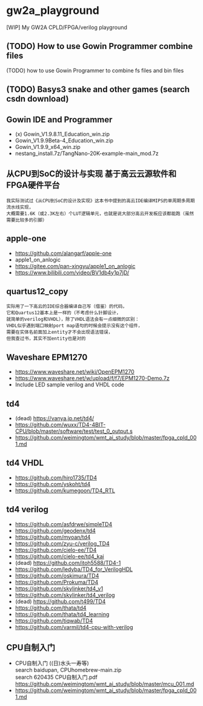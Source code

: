 # gw2a_playground
[WIP] My GW2A CPLD/FPGA/verilog playground

## (TODO) How to use Gowin Programmer combine files  
(TODO) how to use Gowin Programmer to combine fs files and bin files  

## (TODO) Basys3 snake and other games (search csdn download)   

## Gowin IDE and Programmer  
* (x) Gowin_V1.9.8.11_Education_win.zip  
* Gowin_V1.9.9Beta-4_Education_win.zip  
* Gowin_V1.9.9_x64_win.zip  
* nestang_install.7z/TangNano-20K-example-main_mod.7z  

## 从CPU到SoC的设计与实现 基于高云云源软件和FPGA硬件平台  
```
我实际测试过《从CPU到SoC的设计及实现》这本书中提到的高云IDE编译MIPS的单周期多周期流水线实现，
大概需要1.6K（或2.3K左右）个LUT逻辑单元，也就是说大部分高云开发板应该都能跑（虽然需要比较多的引脚）
```

## apple-one  
* https://github.com/alangarf/apple-one  
* apple1_on_anlogic   
* https://gitee.com/pan-xingyu/apple1_on_anlogic  
* https://www.bilibili.com/video/BV1db4y1p7jD/  

## quartus12_copy  
```
实际用了一下高云的IDE综合器编译自己写（借鉴）的代码，
它和Quartus12基本上是一样的（不考虑什么针脚设计，
就简单的verilog和VHDL），除了VHDL语法会有一点细微的区别：
VHDL似乎遇到端口映射port map语句的时候会提示没有这个组件，
需要在实体名前面加上entity才不会出现语法错误，
但我查过书，其实不加entity也是对的
```

## Waveshare EPM1270    
* https://www.waveshare.net/wiki/OpenEPM1270  
* https://www.waveshare.net/w/upload/f/f7/EPM1270-Demo.7z
* Include LED sample verilog and VHDL code  

## td4  
* (dead) https://vanya.jp.net/td4/
* https://github.com/wuxx/TD4-4BIT-CPU/blob/master/software/test/test_0_output.s
* https://github.com/weimingtom/wmt_ai_study/blob/master/fpga_cpld_001.md  

## td4 VHDL  
* https://github.com/hiro1735/TD4
* https://github.com/yskoht/td4
* https://github.com/kumegoon/TD4_RTL

## td4 verilog  
* https://github.com/asfdrwe/simpleTD4
* https://github.com/geodenx/td4
* https://github.com/myoan/td4
* https://github.com/zyu-c/verilog_TD4  
* https://github.com/cielo-ee/TD4
* https://github.com/cielo-ee/td4_kai
* (dead) https://github.com/itoh5588/TD4-1
* https://github.com/ledyba/TD4_for_VerilogHDL
* https://github.com/oskimura/TD4
* https://github.com/Prokuma/TD4
* https://github.com/skylinker/td4_v1
* https://github.com/skylinker/td4_verilog
* (dead) https://github.com/t499/TD4
* https://github.com/thata/td4
* https://github.com/thata/td4_learning
* https://github.com/tiqwab/TD4
* https://github.com/varmil/td4-cpu-with-verilog

## CPU自制入门
* CPU自制入门 ((日)水头一寿等)  
search baidupan, CPUhomebrew-main.zip  
search 620435 CPU自制入门.pdf  
https://github.com/weimingtom/wmt_ai_study/blob/master/mcu_001.md
* https://github.com/weimingtom/wmt_ai_study/blob/master/fpga_cpld_001.md
